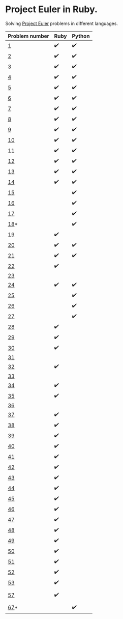 # Project Euler in Ruby.

Solving [Project Euler](https://projecteuler.net/) problems in different languages.


|  Problem number | Ruby | Python |
| -------------------- | ------ | -------- |
| [1](https://projecteuler.net/problem=1) | :heavy_check_mark: | :heavy_check_mark: |
| [2](https://projecteuler.net/problem=2) | :heavy_check_mark: | :heavy_check_mark: |
| [3](https://projecteuler.net/problem=3) | :heavy_check_mark: | :heavy_check_mark: |
| [4](https://projecteuler.net/problem=4) | :heavy_check_mark: | :heavy_check_mark: |
| [5](https://projecteuler.net/problem=5) | :heavy_check_mark: | :heavy_check_mark: |
| [6](https://projecteuler.net/problem=6) | :heavy_check_mark: | :heavy_check_mark: |
| [7](https://projecteuler.net/problem=7) | :heavy_check_mark: | :heavy_check_mark: |
| [8](https://projecteuler.net/problem=8) | :heavy_check_mark: | :heavy_check_mark: |
| [9](https://projecteuler.net/problem=9) | :heavy_check_mark: | :heavy_check_mark: |
| [10](https://projecteuler.net/problem=10) | :heavy_check_mark: | :heavy_check_mark: |
| [11](https://projecteuler.net/problem=11) | :heavy_check_mark: | :heavy_check_mark: |
| [12](https://projecteuler.net/problem=12) | :heavy_check_mark: | :heavy_check_mark: |
| [13](https://projecteuler.net/problem=13) | :heavy_check_mark: | :heavy_check_mark: |
| [14](https://projecteuler.net/problem=14) | :heavy_check_mark: | :heavy_check_mark: |
| [15](https://projecteuler.net/problem=15) |  | :heavy_check_mark: |
| [16](https://projecteuler.net/problem=16) |  | :heavy_check_mark: |
| [17](https://projecteuler.net/problem=17) |  | :heavy_check_mark: |
| [18](https://projecteuler.net/problem=18)* |  | :heavy_check_mark: |
| [19](https://projecteuler.net/problem=19) | :heavy_check_mark: |  |
| [20](https://projecteuler.net/problem=20) | :heavy_check_mark: | :heavy_check_mark: |
| [21](https://projecteuler.net/problem=21) | :heavy_check_mark: | :heavy_check_mark: |
| [22](https://projecteuler.net/problem=22) | :heavy_check_mark: |  |
| [23](https://projecteuler.net/problem=23) |  |  |
| [24](https://projecteuler.net/problem=24) | :heavy_check_mark: | :heavy_check_mark: |
| [25](https://projecteuler.net/problem=25) |  | :heavy_check_mark: |
| [26](https://projecteuler.net/problem=26) |  | :heavy_check_mark: |
| [27](https://projecteuler.net/problem=27) |  | :heavy_check_mark: |
| [28](https://projecteuler.net/problem=28) | :heavy_check_mark: |  |
| [29](https://projecteuler.net/problem=29) | :heavy_check_mark: |  |
| [30](https://projecteuler.net/problem=30) | :heavy_check_mark: |  |
| [31](https://projecteuler.net/problem=31) |  |  |
| [32](https://projecteuler.net/problem=32) | :heavy_check_mark: |  |
| [33](https://projecteuler.net/problem=33) |  |  |
| [34](https://projecteuler.net/problem=34) | :heavy_check_mark: |  |
| [35](https://projecteuler.net/problem=35) | :heavy_check_mark: |  |
| [36](https://projecteuler.net/problem=36) |  |  |
| [37](https://projecteuler.net/problem=37) | :heavy_check_mark: |  |
| [38](https://projecteuler.net/problem=38) | :heavy_check_mark: |  |
| [39](https://projecteuler.net/problem=39) | :heavy_check_mark: |  |
| [40](https://projecteuler.net/problem=40) | :heavy_check_mark: |  |
| [41](https://projecteuler.net/problem=41) | :heavy_check_mark: |  |
| [42](https://projecteuler.net/problem=42) | :heavy_check_mark: |  |
| [43](https://projecteuler.net/problem=43) | :heavy_check_mark: |  |
| [44](https://projecteuler.net/problem=44) | :heavy_check_mark: |  |
| [45](https://projecteuler.net/problem=45) | :heavy_check_mark: |  |
| [46](https://projecteuler.net/problem=46) | :heavy_check_mark: |  |
| [47](https://projecteuler.net/problem=47) | :heavy_check_mark: |  |
| [48](https://projecteuler.net/problem=48) | :heavy_check_mark: |  |
| [49](https://projecteuler.net/problem=49) | :heavy_check_mark: |  |
| [50](https://projecteuler.net/problem=50) | :heavy_check_mark: |  |
| [51](https://projecteuler.net/problem=51) | :heavy_check_mark: |  |
| [52](https://projecteuler.net/problem=52) | :heavy_check_mark: |  |
| [53](https://projecteuler.net/problem=53) | :heavy_check_mark: |  |
|  |  |  |
| [57](https://projecteuler.net/problem=57) | :heavy_check_mark: |  |
|  |  |  |
| [67](https://projecteuler.net/problem=18)* |  | :heavy_check_mark: |
